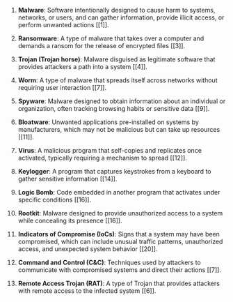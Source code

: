 
1. **Malware**: Software intentionally designed to cause harm to systems, networks, or users, and can gather information, provide illicit access, or perform unwanted actions [[1]].

2. **Ransomware**: A type of malware that takes over a computer and demands a ransom for the release of encrypted files [[3]].

3. **Trojan (Trojan horse)**: Malware disguised as legitimate software that provides attackers a path into a system [[4]].

4. **Worm**: A type of malware that spreads itself across networks without requiring user interaction [[7]].

5. **Spyware**: Malware designed to obtain information about an individual or organization, often tracking browsing habits or sensitive data [[9]].

6. **Bloatware**: Unwanted applications pre-installed on systems by manufacturers, which may not be malicious but can take up resources [[11]].

7. **Virus**: A malicious program that self-copies and replicates once activated, typically requiring a mechanism to spread [[12]].

8. **Keylogger**: A program that captures keystrokes from a keyboard to gather sensitive information [[14]].

9. **Logic Bomb**: Code embedded in another program that activates under specific conditions [[16]].

10. **Rootkit**: Malware designed to provide unauthorized access to a system while concealing its presence [[16]].

11. **Indicators of Compromise (IoCs)**: Signs that a system may have been compromised, which can include unusual traffic patterns, unauthorized access, and unexpected system behavior [[20]].

12. **Command and Control (C&C)**: Techniques used by attackers to communicate with compromised systems and direct their actions [[7]].

13. **Remote Access Trojan (RAT)**: A type of Trojan that provides attackers with remote access to the infected system [[6]].


